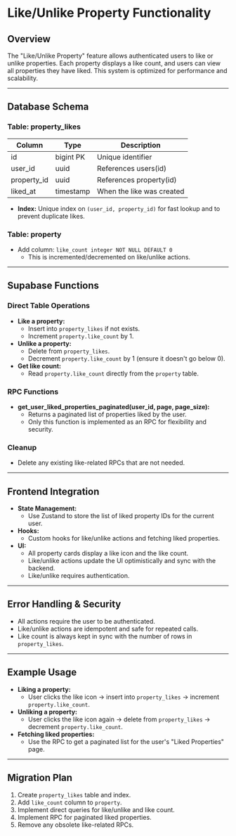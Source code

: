 # Like/Unlike Property Functionality

## Overview
The "Like/Unlike Property" feature allows authenticated users to like or unlike properties. Each property displays a like count, and users can view all properties they have liked. This system is optimized for performance and scalability.

---

## Database Schema

### Table: property_likes
| Column      | Type      | Description                        |
|-------------|-----------|------------------------------------|
| id          | bigint PK | Unique identifier                  |
| user_id     | uuid      | References users(id)               |
| property_id | uuid      | References property(id)            |
| liked_at    | timestamp | When the like was created          |

- **Index:** Unique index on `(user_id, property_id)` for fast lookup and to prevent duplicate likes.

### Table: property
- Add column: `like_count integer NOT NULL DEFAULT 0`
  - This is incremented/decremented on like/unlike actions.

---

## Supabase Functions

### Direct Table Operations
- **Like a property:**  
  - Insert into `property_likes` if not exists.
  - Increment `property.like_count` by 1.
- **Unlike a property:**  
  - Delete from `property_likes`.
  - Decrement `property.like_count` by 1 (ensure it doesn't go below 0).
- **Get like count:**  
  - Read `property.like_count` directly from the `property` table.

### RPC Functions
- **get_user_liked_properties_paginated(user_id, page, page_size):**
  - Returns a paginated list of properties liked by the user.
  - Only this function is implemented as an RPC for flexibility and security.

### Cleanup
- Delete any existing like-related RPCs that are not needed.

---

## Frontend Integration

- **State Management:**  
  - Use Zustand to store the list of liked property IDs for the current user.
- **Hooks:**  
  - Custom hooks for like/unlike actions and fetching liked properties.
- **UI:**  
  - All property cards display a like icon and the like count.
  - Like/unlike actions update the UI optimistically and sync with the backend.
  - Like/unlike requires authentication.

---

## Error Handling & Security

- All actions require the user to be authenticated.
- Like/unlike actions are idempotent and safe for repeated calls.
- Like count is always kept in sync with the number of rows in `property_likes`.

---

## Example Usage

- **Liking a property:**  
  - User clicks the like icon → insert into `property_likes` → increment `property.like_count`.
- **Unliking a property:**  
  - User clicks the like icon again → delete from `property_likes` → decrement `property.like_count`.
- **Fetching liked properties:**  
  - Use the RPC to get a paginated list for the user's "Liked Properties" page.

---

## Migration Plan

1. Create `property_likes` table and index.
2. Add `like_count` column to `property`.
3. Implement direct queries for like/unlike and like count.
4. Implement RPC for paginated liked properties.
5. Remove any obsolete like-related RPCs. 